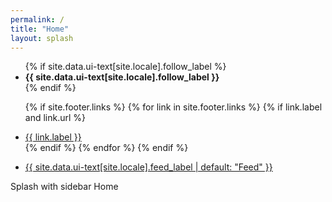 ```yaml
---
permalink: /
title: "Home"
layout: splash
---
```

<ul class="social-icons">
  {% if site.data.ui-text[site.locale].follow_label %}
    <li><strong>{{ site.data.ui-text[site.locale].follow_label }}</strong></li>
  {% endif %}

  {% if site.footer.links %}
    {% for link in site.footer.links %}
      {% if link.label and link.url %}
        <li><a href="{{ link.url }}" rel="nofollow noopener noreferrer"><i class="{{ link.icon | default: 'fas fa-link' }}" aria-hidden="true"></i> {{ link.label }}</a></li>
      {% endif %}
    {% endfor %}
  {% endif %}

  <li><a href="{% if site.atom_feed.path %}{{ site.atom_feed.path }}{% else %}{{ '/feed.xml' | relative_url }}{% endif %}"><i class="fas fa-fw fa-rss-square" aria-hidden="true"></i> {{ site.data.ui-text[site.locale].feed_label | default: "Feed" }}</a></li>
</ul>


Splash with sidebar
Home
